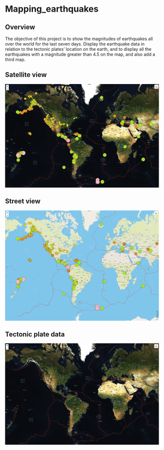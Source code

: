 # Mapping_earthquakes

## Overview

The objective of this project is to show the magnitudes of earthquakes all over the world for the last seven days. Display the earthquake data in relation to the tectonic plates’ location on the earth, and to display all the earthquakes with a magnitude greater than 4.5 on the map, and also add a third map.

## Satellite view

![Satellites](./Resources/satellite.png)

## Street view

![Streets](./Resources/streets.png)

## Tectonic plate data

![Tectonic Plate data](./Resources/tectonicplate.png)

